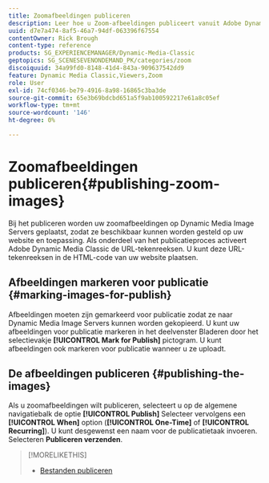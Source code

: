 ```yaml
---
title: Zoomafbeeldingen publiceren
description: Leer hoe u Zoom-afbeeldingen publiceert vanuit Adobe Dynamic Media Classic.
uuid: d7e7a474-8af5-46a7-94df-063396f67554
contentOwner: Rick Brough
content-type: reference
products: SG_EXPERIENCEMANAGER/Dynamic-Media-Classic
geptopics: SG_SCENESEVENONDEMAND_PK/categories/zoom
discoiquuid: 34a99fd0-8148-41d4-843a-909637542dd9
feature: Dynamic Media Classic,Viewers,Zoom
role: User
exl-id: 74cf0346-be79-4916-8a98-16865c3ba3de
source-git-commit: 65e3b69bdcbd651a5f9ab100592217e61a8c05ef
workflow-type: tm+mt
source-wordcount: '146'
ht-degree: 0%

---
```


# Zoomafbeeldingen publiceren{#publishing-zoom-images}

Bij het publiceren worden uw zoomafbeeldingen op Dynamic Media Image Servers geplaatst, zodat ze beschikbaar kunnen worden gesteld op uw website en toepassing. Als onderdeel van het publicatieproces activeert Adobe Dynamic Media Classic de URL-tekenreeksen. U kunt deze URL-tekenreeksen in de HTML-code van uw website plaatsen.

## Afbeeldingen markeren voor publicatie {#marking-images-for-publish}

Afbeeldingen moeten zijn gemarkeerd voor publicatie zodat ze naar Dynamic Media Image Servers kunnen worden gekopieerd. U kunt uw afbeeldingen voor publicatie markeren in het deelvenster Bladeren door het selectievakje **[!UICONTROL Mark for Publish]** pictogram. U kunt afbeeldingen ook markeren voor publicatie wanneer u ze uploadt.

## De afbeeldingen publiceren {#publishing-the-images}

Als u zoomafbeeldingen wilt publiceren, selecteert u op de algemene navigatiebalk de optie **[!UICONTROL Publish]** Selecteer vervolgens een **[!UICONTROL When]** option (**[!UICONTROL One-Time]** of **[!UICONTROL Recurring]**). U kunt desgewenst een naam voor de publicatietaak invoeren. Selecteren **Publiceren verzenden**.

>[!MORELIKETHIS]
>
>* [Bestanden publiceren](publishing-files.md#publishing_files)

